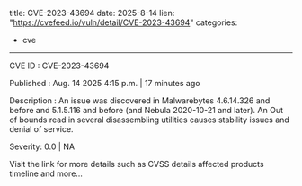  
title: CVE-2023-43694
date: 2025-8-14
lien: "https://cvefeed.io/vuln/detail/CVE-2023-43694"
categories:
  - cve
---

CVE ID : CVE-2023-43694

Published :  Aug. 14
2025
4:15 p.m. | 17 minutes ago

Description : An issue was discovered in Malwarebytes 4.6.14.326 and before and 5.1.5.116 and before (and Nebula 2020-10-21 and later). An Out of bounds read in several disassembling utilities causes stability issues and denial of service.

Severity: 0.0 | NA

Visit the link for more details
such as CVSS details
affected products
timeline
and more...
